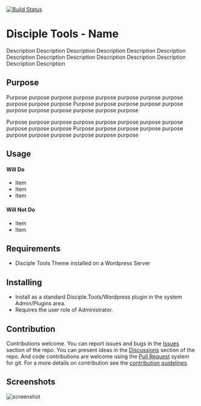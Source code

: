[![Build Status](https://travis-ci.com/DiscipleTools/disciple-tools-starter-plugin-template.svg?branch=master)](https://travis-ci.com/DiscipleTools/disciple-tools-starter-plugin-template)

# Disciple Tools - Name

Description Description Description Description Description Description Description
Description Description Description Description Description Description Description

## Purpose

Purpose purpose purpose purpose purpose purpose purpose purpose purpose purpose purpose
Purpose purpose purpose purpose purpose purpose purpose purpose purpose purpose purpose

Purpose purpose purpose purpose purpose purpose purpose purpose purpose purpose purpose
Purpose purpose purpose purpose purpose purpose purpose purpose purpose purpose purpose

## Usage

#### Will Do

- Item
- Item
- Item

#### Will Not Do

- Item
- Item

## Requirements

- Disciple Tools Theme installed on a Wordpress Server

## Installing

- Install as a standard Disciple.Tools/Wordpress plugin in the system Admin/Plugins area.
- Requires the user role of Administrator.

## Contribution

Contributions welcome. You can report issues and bugs in the
[Issues](https://github.com/DiscipleTools/disciple-tools-starter-plugin-template/issues) section of the repo. You can present ideas
in the [Discussions](https://github.com/DiscipleTools/disciple-tools-starter-plugin-template/discussions) section of the repo. And
code contributions are welcome using the [Pull Request](https://github.com/DiscipleTools/disciple-tools-starter-plugin-template/pulls)
system for git. For a more details on contribution see the
[contribution guidelines](https://github.com/DiscipleTools/disciple-tools-starter-plugin-template/blob/master/CONTRIBUTING.md).


## Screenshots

![screenshot](https://via.placeholder.com/600x150)
